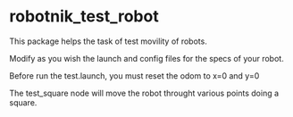 # robotnik_test_robot

This package helps the task of test movility of robots.

Modify as you wish the launch and config files for the specs of your robot.

Before run the test.launch, you must reset the odom to x=0 and y=0

The test_square node will move the robot throught various points doing a square.


